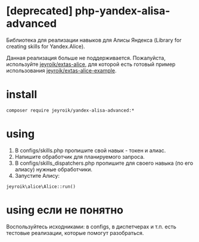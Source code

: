 # [deprecated] php-yandex-alisa-advanced
Библиотека для реализации навыков для Алисы Яндекса (Library for creating skills for Yandex.Alice).

Данная реализация больше не поддерживается. Пожалуйста, используйте [jeyroik/extas-alice](https://github.com/jeyroik/extas-alice "Перейти к библиотеке extas-alice"), для которой есть готовый пример использования [jeyroik/extas-alice-example](https://github.com/jeyroik/extas-alice-example "Перейти к extas-alice-example").

# install

```
composer require jeyroik/yandex-alisa-advanced:*
```

# using

1. В configs/skills.php пропишите свой навык - токен и алиас.
2. Напишите обработчик для планируемого запроса.
3. В configs/skills_dispatchers.php пропишите для своего навыка (по его алиасу) нужные обработчики.
4. Запустите Алису:

```
jeyroik\alice\Alice::run()
```

# using если не понятно

Воспользуйтесь исходниками: в configs, в диспетчерах и т.п. есть тестовые реализации, которые помогут разобраться.
